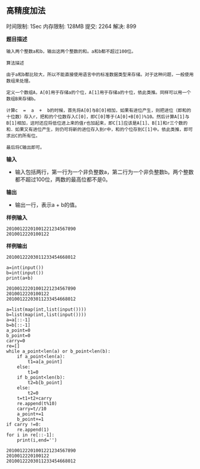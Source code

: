 ## 高精度加法

时间限制: 1Sec 内存限制: 128MB 提交: 2264 解决: 899

**题目描述**

```
输入两个整数a和b，输出这两个整数的和。a和b都不超过100位。

算法描述

由于a和b都比较大，所以不能直接使用语言中的标准数据类型来存储。对于这种问题，一般使用数组来处理。

定义一个数组A，A[0]用于存储a的个位，A[1]用于存储a的十位，依此类推。同样可以用一个数组B来存储b。

计算c  =  a  +  b的时候，首先将A[0]与B[0]相加，如果有进位产生，则把进位（即和的十位数）存入r，把和的个位数存入C[0]，即C[0]等于(A[0]+B[0])%10。然后计算A[1]与B[1]相加，这时还应将低位进上来的值r也加起来，即C[1]应该是A[1]、B[1]和r三个数的和．如果又有进位产生，则仍可将新的进位存入到r中，和的个位存到C[1]中。依此类推，即可求出C的所有位。

最后将C输出即可。
```

**输入**

- 输入包括两行，第一行为一个非负整数a，第二行为一个非负整数b。两个整数都不超过100位，两数的最高位都不是0。 

**输出**

- 输出一行，表示a  +  b的值。

**样例输入**

```
20100122201001221234567890
2010012220100122
```

**样例输出**

```
20100122203011233454668012
```


```
a=int(input())
b=int(input())
print(a+b)
```

    20100122201001221234567890
    2010012220100122
    20100122203011233454668012



```
a=list(map(int,list(input())))
b=list(map(int,list(input())))
a=a[::-1]
b=b[::-1]
a_point=0
b_point=0
carry=0
re=[]
while a_point<len(a) or b_point<len(b):
    if a_point<len(a):
        t1=a[a_point]
    else:
        t1=0
    if b_point<len(b):
        t2=b[b_point]
    else:
        t2=0
    t=t1+t2+carry
    re.append(t%10)
    carry=t//10
    a_point+=1
    b_point+=1
if carry !=0:
    re.append(1)
for i in re[::-1]:
    print(i,end='')
```

    20100122201001221234567890
    2010012220100122
    20100122203011233454668012

## 